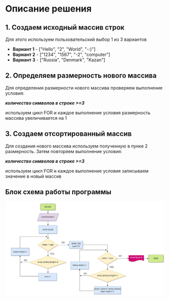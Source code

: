 # Описание решения

## 1. Создаем исходный массив строк

Для этого используем пользовательский выбор 1 из 3 вариантов
* **Вариант 1**  -  ["Hello", "2", "World", "-:)"]
* **Вариант 2**  -  ["1234", "1567", "-2", "computer"]
* **Вариант 3**  -  ["Russia", "Denmark", "Kazan"]

## 2. Определяем размерность нового массива
Для определения размерности нового массива проверяем выполнение условия:

__*количество символов в строке >=3*__

используем цикл FOR и каждое выполнение условия размерность массива увеличивается на 1

## 3. Создаем отсортированный массив
Для создания нового массива используем полученную в пунке 2 размерность.
Затем повторяем выполнение условия:

__*количество символов в строке >=3*__

используем цикл FOR и каждое выполнение условия записываем значение в новый массив

## Блок схема работы программы
![](block.jpg)